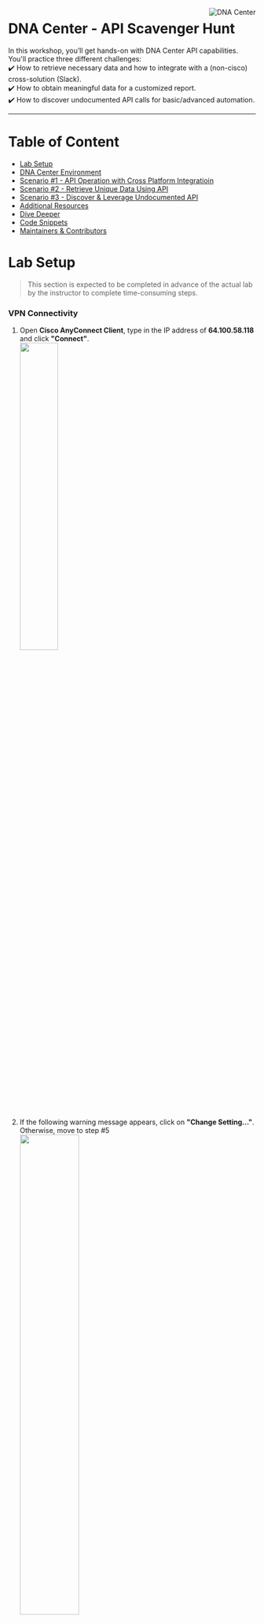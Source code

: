 [<img align="right" src="https://github.com/chaudharyrr/AS-Delivery-CiscoLiveSanDiego2019/blob/master/DEVNET-2178/pics/general/ciscoDNAC1.png" title="DNA Center">](https://www.cisco.com/c/en/us/products/cloud-systems-management/dna-center/index.html)

# DNA Center - API Scavenger Hunt
In this workshop, you’ll get hands-on with DNA Center API capabilities. You'll practice three different challenges: <br />
:heavy_check_mark: How to retrieve necessary data and how to integrate with a (non-cisco) cross-solution (Slack). <br />
:heavy_check_mark: How to obtain meaningful data for a customized report. <br />
:heavy_check_mark: How to discover undocumented API calls for basic/advanced automation. <br />

---
# Table of Content
* [Lab Setup](#lab-setup)
* [DNA Center Environment](#dna-center-environment)
* [Scenario #1 - API Operation with Cross Platform Integratioin](#scenario-1)
* [Scenario #2 - Retrieve Unique Data Using API](#scenario-2)
* [Scenario #3 - Discover & Leverage Undocumented API](#scenario-3)
* [Additional Resources](#additional-resources)
* [Dive Deeper](#dive-deeper)
* [Code Snippets](#code-snippets)
* [Maintainers & Contributors](#maintainers--contributors)

# Lab Setup
> This section is expected to be completed in advance of the actual lab by the instructor to complete time-consuming steps.
### VPN Connectivity
1.	Open **Cisco AnyConnect Client**, type in the IP address of **64.100.58.118** and click **"Connect"**.<br />
    <img src="https://github.com/chaudharyrr/AS-Delivery-CiscoLiveSanDiego2019/blob/master/DEVNET-2178/pics/vpnConnectivity/vpnConnect1.png" width="40%" height="40%">

2.	If the following warning message appears, click on **"Change Setting..."**. Otherwise, move to step #5<br />
    <img src="https://github.com/chaudharyrr/AS-Delivery-CiscoLiveSanDiego2019/blob/master/DEVNET-2178/pics/vpnConnectivity/vpnConnect2.png" width="50%" height="50%">

3.	Uncheck the  **“Block connections to untrusted servers”** option (it's the last one) and close the window. <br />
    <img src="https://github.com/chaudharyrr/AS-Delivery-CiscoLiveSanDiego2019/blob/master/DEVNET-2178/pics/vpnConnectivity/vpnConnect3.png" width="40%" height="40%">

4.	Re-establish the VPN connection by clicking **"Connect** again. <br />
    <img src="https://github.com/chaudharyrr/AS-Delivery-CiscoLiveSanDiego2019/blob/master/DEVNET-2178/pics/vpnConnectivity/vpnConnect1.png" width="40%" height="40%">

5.	A new warning message would appear, click **"Connect Anyway"**. <br />
    <img src="https://github.com/chaudharyrr/AS-Delivery-CiscoLiveSanDiego2019/blob/master/DEVNET-2178/pics/vpnConnectivity/vpnConnect4.png" width="50%" height="50%">

6.	When the login prompt appears, type in the following **Username** and **Password**. Once done, click **OK**. <br />

    ```yaml
    Username: scmcdona
    Password: CLus2019!
    ```

    <img src="https://github.com/chaudharyrr/AS-Delivery-CiscoLiveSanDiego2019/blob/master/DEVNET-2178/pics/vpnConnectivity/vpnConnect5.png" width="40%" height="40%">

### Repo Clone
7. Open a **Terminal** window (Press CMD + Space, type "Terminal" and hit return). <br />

8. Clone the lab code to your workstation (Copy & Paste the commands below). <br />

    ```concole
    cd /tmp
    git clone https://github.com/chaudharyrr/AS-Delivery-CiscoLiveSanDiego2019/
    cd AS-Delivery-CiscoLiveSanDiego2019/DEVNET-2178/scripts
    ```

### Lab Initialization
9. From the terminal window, run **`./setup.sh`** to initialize the lab environment. This will create a Python virtual environment, activate it, and install prerequisites. <br />

:warning:**Note: This step may take 1 - 2 minutes.**

<details>
      <summary>Sample Setup Output"</summary>

  ```concole
  Setting up the workstation environment for the lab.

  Creating Python 3 Virtual Environment
  Collecting requests (from -r requirements.txt (line 1))
    Using cached https://files.pythonhosted.org/packages/ff/17/5cbb026005115301a8fb2f9b0e3e8d32313142fe8b617070e7baad20554f/requests-2.20.1-py2.py3-none-any.whl
  Collecting pyOpenSSL (from -r requirements.txt (line 2))
    Using cached https://files.pythonhosted.org/packages/96/af/9d29e6bd40823061aea2e0574ccb2fcf72bfd6130ce53d32773ec375458c/pyOpenSSL-18.0.0-py2.py3-none-any.whl
  Collecting ndg-httpsclient (from -r requirements.txt (line 3))
    Using cached https://files.pythonhosted.org/packages/fb/67/c2f508c00ed2a6911541494504b7cac16fe0b0473912568df65fd1801132/ndg_httpsclient-0.5.1-py3-none-any.whl
  Collecting pyasn1 (from -r requirements.txt (line 4))
    Using cached https://files.pythonhosted.org/packages/d1/a1/7790cc85db38daa874f6a2e6308131b9953feb1367f2ae2d1123bb93a9f5/pyasn1-0.4.4-py2.py3-none-any.whl
  Collecting tabulate (from -r requirements.txt (line 5))
    Using cached https://files.pythonhosted.org/packages/12/c2/11d6845db5edf1295bc08b2f488cf5937806586afe42936c3f34c097ebdc/tabulate-0.8.2.tar.gz
  Collecting six (from -r requirements.txt (line 6))
    Using cached https://files.pythonhosted.org/packages/67/4b/141a581104b1f6397bfa78ac9d43d8ad29a7ca43ea90a2d863fe3056e86a/six-1.11.0-py2.py3-none-any.whl
  Collecting slackclient (from -r requirements.txt (line 7))
    Using cached https://files.pythonhosted.org/packages/0d/2f/1378e64a843a5a8a83d73caa59ac88c36c67e2b41ac0fab3422080ff13bd/slackclient-1.3.0-py2.py3-none-any.whl
  Collecting simple-crypt (from -r requirements.txt (line 8))
    Using cached https://files.pythonhosted.org/packages/60/66/5bf6feb073f715a61492f8a6d444ad3d884ada71af317ce7a9c80bebee60/simple-crypt-4.1.7.tar.gz
  Collecting idna<2.8,>=2.5 (from requests->-r requirements.txt (line 1))
    Using cached https://files.pythonhosted.org/packages/4b/2a/0276479a4b3caeb8a8c1af2f8e4355746a97fab05a372e4a2c6a6b876165/idna-2.7-py2.py3-none-any.whl
  Collecting urllib3<1.25,>=1.21.1 (from requests->-r requirements.txt (line 1))
    Using cached https://files.pythonhosted.org/packages/62/00/ee1d7de624db8ba7090d1226aebefab96a2c71cd5cfa7629d6ad3f61b79e/urllib3-1.24.1-py2.py3-none-any.whl
  Collecting certifi>=2017.4.17 (from requests->-r requirements.txt (line 1))
    Using cached https://files.pythonhosted.org/packages/56/9d/1d02dd80bc4cd955f98980f28c5ee2200e1209292d5f9e9cc8d030d18655/certifi-2018.10.15-py2.py3-none-any.whl
  Collecting chardet<3.1.0,>=3.0.2 (from requests->-r requirements.txt (line 1))
    Using cached https://files.pythonhosted.org/packages/bc/a9/01ffebfb562e4274b6487b4bb1ddec7ca55ec7510b22e4c51f14098443b8/chardet-3.0.4-py2.py3-none-any.whl
  Collecting cryptography>=2.2.1 (from pyOpenSSL->-r requirements.txt (line 2))
    Using cached https://files.pythonhosted.org/packages/18/d5/7f725ac9ff162c93f67087414961b8256019527093d31e4c1fa9c377170a/cryptography-2.4.2-cp34-abi3-macosx_10_6_intel.whl
  Collecting websocket-client<1.0a0,>=0.35 (from slackclient->-r requirements.txt (line 7))
    Using cached https://files.pythonhosted.org/packages/26/2d/f749a5c82f6192d77ed061a38e02001afcba55fe8477336d26a950ab17ce/websocket_client-0.54.0-py2.py3-none-any.whl
  Collecting pycrypto (from simple-crypt->-r requirements.txt (line 8))
    Using cached https://files.pythonhosted.org/packages/60/db/645aa9af249f059cc3a368b118de33889219e0362141e75d4eaf6f80f163/pycrypto-2.6.1.tar.gz
  Collecting cffi!=1.11.3,>=1.7 (from cryptography>=2.2.1->pyOpenSSL->-r requirements.txt (line 2))
    Using cached https://files.pythonhosted.org/packages/8e/be/40b1bc2c3221acdefeb9dab6773d43cda7543ed0d8c8df8768f05af2d01e/cffi-1.11.5-cp36-cp36m-macosx_10_6_intel.whl
  Collecting asn1crypto>=0.21.0 (from cryptography>=2.2.1->pyOpenSSL->-r requirements.txt (line 2))
    Using cached https://files.pythonhosted.org/packages/ea/cd/35485615f45f30a510576f1a56d1e0a7ad7bd8ab5ed7cdc600ef7cd06222/asn1crypto-0.24.0-py2.py3-none-any.whl
  Collecting pycparser (from cffi!=1.11.3,>=1.7->cryptography>=2.2.1->pyOpenSSL->-r requirements.txt (line 2))
    Using cached https://files.pythonhosted.org/packages/68/9e/49196946aee219aead1290e00d1e7fdeab8567783e83e1b9ab5585e6206a/pycparser-2.19.tar.gz
  Installing collected packages: idna, urllib3, certifi, chardet, requests, six, pycparser, cffi, asn1crypto, cryptography, pyOpenSSL, pyasn1, ndg-httpsclient, tabulate, websocket-client, slackclient, pycrypto, simple-crypt
    Running setup.py install for pycparser ... done
    Running setup.py install for tabulate ... done
    Running setup.py install for pycrypto ... done
    Running setup.py install for simple-crypt ... done
  Successfully installed asn1crypto-0.24.0 certifi-2018.10.15 cffi-1.11.5 chardet-3.0.4 cryptography-2.4.2 idna-2.7 ndg-httpsclient-0.5.1 pyOpenSSL-18.0.0 pyasn1-0.4.4 pycparser-2.19 pycrypto-2.6.1 requests-2.20.1 simple-crypt-4.1.7 six-1.11.0 slackclient-1.3.0 tabulate-0.8.2 urllib3-1.24.1 websocket-client-0.54.0
  You are using pip version 9.0.1, however version 18.1 is available.
  You should consider upgrading via the 'pip install --upgrade pip' command.

  Setup complete.  To begin the lab run:

   source start
 ```
</details>

### Lab Startup
10. Run **`source start`** to prepare the workstation and to activate the pre-created Python virtual environment. <br />

<details>
  <summary>Sample Start Output</summary>

 ```concole
  Preparing the Workstation to Run this lab

  Note: This command script should be run with 'source start'
  to prepare the active terminal session.

  Activating Python Virtual Environment
  Opening Incognito browser windows for lab
 ```
</details>

### DNA Center and Slack Login
11. From the Incognito web browser, sign in to **DNA Center** using your assigned **Username** and **Password** and to **Slack** (ciscolive-workspace) using your assigned **Email Address** and **Password** (please check the  **[table](#login-information)** below for your credentials). For example: <br />
    <img src="https://github.com/chaudharyrr/AS-Delivery-CiscoLiveSanDiego2019/blob/master/DEVNET-2178/pics/general/slackLogin1_2.png" width="40%" height="40%">

12. In Slack portal, make sure that you see the welcome message in the **"# ciscolive-SD-2019"** channel. <br />
    <img src="hhttps://github.com/chaudharyrr/AS-Delivery-CiscoLiveSanDiego2019/blob/master/DEVNET-2178/pics/general/slackLogin3_2.png" width="50%" height="50%">

--------------------------------------------------------------------------------------------------

# DNA Center Environment
<div align="right">
    <b><a href="#table-of-content">↥ back to top</a></b>
</div>

### Login Information

|User   |DNA Center IP|DNA Center Username|DNA Center Password     |Slack Username |Slack Password     |
|:-----:|:-------------:|:------:|:-----------:|:------------------------------:|:-----------:|
|**User1**|`172.31.37.71`|`admin1`|`ciscolive123!`|`admin.1@ciscoliveSanDiego2019.com`|`ciscolive123!`|
|**User2**|`172.31.37.71`|`admin2`|`ciscolive123!`|`admin.2@ciscoliveSanDiego2019.com`|`ciscolive123!`|
|**User3**|`172.31.37.71`|`admin3`|`ciscolive123!`|`admin.3@ciscoliveSanDiego2019.com`|`ciscolive123!`|
|**User4**|`172.31.37.71`|`admin4`|`ciscolive123!`|`admin.4@ciscoliveSanDiego2019.com`|`ciscolive123!`|
|**User5**|`172.31.37.71`|`admin5`|`ciscolive123!`|`admin.5@ciscoliveSanDiego2019.com`|`ciscolive123!`|
|**User6**|`172.31.37.71`|`admin6`|`ciscolive123!`|`admin.6@ciscoliveSanDiego2019.com`|`ciscolive123!`|
|**User7**|`172.31.37.71`|`admin7`|`ciscolive123!`|`admin.7@ciscoliveSanDiego2019.com`|`ciscolive123!`|
|**User8**|`172.31.37.71`|`admin8`|`ciscolive123!`|`admin.8@ciscoliveSanDiego2019.com`|`ciscolive123!`|
|**User9**|`172.31.37.71`|`admin9`|`ciscolive123!`|`admin.9@ciscoliveSanDiego2019.com`|`ciscolive123!`|
|**User10**|`172.31.37.71`|`admin10`|`ciscolive123!`|`admin.10@ciscoliveSanDiego2019.com`|`ciscolive123!`|

--------------------------------------------------------------------------------------------------

# Scenario #1
<div align="right">
    <b><a href="#table-of-content">↥ back to top</a></b>
</div>

![alt text](https://github.com/chaudharyrr/AS-Delivery-CiscoLiveSanDiego2019/blob/master/DEVNET-2178/pics/storyStrip/story1/story1.png)
### Lab Objectives & Flow
![alt text](https://github.com/chaudharyrr/AS-Delivery-CiscoLiveSanDiego2019/blob/master/DEVNET-2178/pics/storyStrip/story1/lab1Flow.png) <br />

13. Let us quickly review the DNA Center "Network Discovery" API calls in **[Cisco documentation](https://developer.cisco.com/site/dna-center-rest-api/)** (please right-click and open in a new tab).

<img src="https://github.com/chaudharyrr/AS-Delivery-CiscoLiveSanDiego2019/blob/master/DEVNET-2178/pics/general/DidYouKnow.png" width="7%" height="7%">**In DNA Center 1.2.6, there are 146 documented API calls. Many of them, have additional sub-options/calls**. <br />

14. right-click (open in a new tab) on the following POST API call to get in-depth information about all the available data types. <br />
<p align="center">
    <a href="https://developer.cisco.com/site/dna-center-rest-api/"><img src="https://github.com/chaudharyrr/AS-Delivery-CiscoLiveSanDiego2019/blob/master/DEVNET-2178/pics/discoveryAPICalls/discoveryAPI1.png" title="DNA Center API Calls" align="center" /></a>
</p>

15. In this lab, we will trigger an IP-range discovery from CLI, leveraging several DNA Center an Slack API calls, and Python scripting. Due to time constraint, the script was already created. <br />
To execute the script, copy and paste the following command in the terminal: **`python autoDiscovery_viaIPRange.py`**  <br />

16. Please enter the following information to start the device discovery: <br />

|Prompt   | Input |
|:-----|:-------------|
|IP Address | **`172.31.37.71`** |
|Username | For example: **`admin1`** |
|Password | **`ciscolive123!`** |
|IP Range | **`7.1.1.1-7.1.1.254`** |
|Your First and Last Name | For example: **`John Doe`** |
|Slack Password | **`ciscolive123!`** |

:warning:**Please check the [table](#login-information) above for your assigned credentials.** <br />
:warning:**In case of typos, please click on "control C" to stop the script execution. After that, copy and paste `python autoDiscovery_viaIPRange.py` to restart this exercise.**

An example of script execution: <br />
    ![alt text](https://github.com/chaudharyrr/AS-Delivery-CiscoLiveSanDiego2019/blob/master/DEVNET-2178/pics/storyStrip/story1/Discovery1_2.png) <br />

17. In DNA Center, click on the **"Find New Devices"** hyperlink (located under the **"Network Devices"** section) to reach the **Discovery** page and check the the following (Another option is to click on the **rubric cub** icon (upper right), and select **Discovery**): <br />
<img src="https://github.com/chaudharyrr/AS-Delivery-CiscoLiveSanDiego2019/blob/master/DEVNET-2178/pics/storyStrip/story1/Discovery0.png" width="30%" height="30%">

* **DNA Center Discovery Window** - On the left-hand side, look for your discovery job (Hint: Search for your first and last name). <br />

    <details>
      <summary>Example of Discovery Operation</summary>
      <img align="left" src="https://github.com/chaudharyrr/AS-Delivery-CiscoLiveSanDiego2019/blob/master/DEVNET-2178/pics/storyStrip/story1/Discovery2.png" title="Discovery Operation">
    </details>

* **Slack Web Client** - What just happened? :smiley: (Hint: Check the **"# ciscolive-cancun-2018"** channel).  <br />

    <details>
      <summary>Example of Slack Web Client Notification</summary>
      <img align="left" src="https://github.com/chaudharyrr/AS-Delivery-CiscoLiveSanDiego2019/blob/master/DEVNET-2178/pics/storyStrip/story1/Discovery3.png" title="Slack Web Client Notification"><br /><br />
    </details><br /><br /><br /><br />

## Section Summary and Key Points
<table>
<tr>
<td>
  By running the DNA Center Discovery script, DNA Center auto-started a discovery process based on a user-defined IP Address range. The script also notified the group Slack channel about the discovery operation. All these operations were done using (published) API calls wrapped in a python script. A similar Discovery script, using an input file,  was created as well. Please contact the instructors for additional information.
</td>
</tr>
</table>

--------------------------------------------------------------------------------------------------

# Scenario #2
<div align="right">
    <b><a href="#table-of-content">↥ back to top</a></b>
</div>

![alt text](https://github.com/chaudharyrr/AS-Delivery-CiscoLiveSanDiego2019/blob/master/DEVNET-2178/pics/storyStrip/story2/story2.png) <br />
### Lab Objectives and Flow
![alt text](https://github.com/chaudharyrr/AS-Delivery-CiscoLiveSanDiego2019/blob/master/DEVNET-2178/pics/storyStrip/story2/lab2Flow.png)

18. Let us review the available DNA Center "Interfaces" API calls in **[Cisco documentation](https://developer.cisco.com/site/dna-center-rest-api/)**. (Hint: Search for ***"Get all interfaces"*** ) <br />

19. right-click on the following GET API call to get in-depth information about all the available data types. <br />
<p align="center">
    <a href="https://developer.cisco.com/site/dna-center-rest-api/"><img src="https://github.com/chaudharyrr/AS-Delivery-CiscoLiveSanDiego2019/blob/master/DEVNET-2178/pics/storyStrip/story2/newReport1.png" title="DNA Center API Calls" align="center" /></a>
</p>

20. Review the available data (i.e., response) of this API call. <br /> Do you see any value that may help with?

    ```yaml
    {
      "response": [
        {
          "adminStatus": "string",
          "className": "string",
          "description": "string",
          "deviceId": "string",
          "duplex": "string",
          "id": "string",
          "ifIndex": "string",
          "instanceTenantId": "string",
          "instanceUuid": "string",
          "interfaceType": "string",
          "ipv4Address": "string",
          "ipv4Mask": "string",
          "isisSupport": "string",
          "lastUpdated": "string",
          "macAddress": "string",
          "mappedPhysicalInterfaceId": "string",
          "mappedPhysicalInterfaceName": "string",
          "mediaType": "string",
          "nativeVlanId": "string",
          "ospfSupport": "string",
          "pid": "string",
          "portMode": "string",
          "portName": "string",
          "portType": "string",
          "serialNo": "string",
          "series": "string",
     =>   "speed": "string",  <=
          "status": "string",
          "vlanId": "string",
          "voiceVlan": "string"
        }
      ],
      "version": "string"
    }
    ```

21. **Great Job, you have found it!** :thumbsup: <br /> In this exercise, we will trigger specific API calls, leveraging two DNA Center API calls and Python scripting. Due to time constraint, the python script was already created. <br /> To execute the script, copy and paste the following command in the terminal: **`python autoReport_IFSpeedConf.py`**  <br />

22. Please enter the following information to generate the report: <br />

|Prompt   | Input |
|:-----|:-------------|
|IP Address | **`172.31.37.71`** |
|Username | For example: **`admin1`** |
|Password | **`ciscolive123!`** |

:warning:**Please check the [table](#login-information) above for your assigned credentials.** <br />
:warning:**In case of typos, please click on "control C" to stop the script execution. After that, copy and paste `python autoReport_IFSpeedConf.py` to restart this exercise.** <br />
:warning:**It is recommended to expand the Terminal window to 160x70 for optimal view.** <br />

An example of script execution: <br />
    ![alt text](https://github.com/chaudharyrr/AS-Delivery-CiscoLiveSanDiego2019/blob/master/DEVNET-2178/pics/storyStrip/story2/newReport2_2.png)

23. For advance reports, please use the **Command Runner** API calls.

<details>
  <summary>Command Runner - API Implantation via Postman (High-Level Overview)</summary>
    <p>

##### The Command Runner API requires four API calls.
##### 1. POST - Retrieve the API key.
##### 2. POST - Send the Command Runner API call and the payload (per deviceUuid).
##### 3. GET - Find the taskID of the previous POST command.
##### 4. GET - Find the file which stores the API call result.
##### Please see (Postman) captures below (note that the API response is not JSON - Content-Type→text/html; charset=utf-8).
</p>
<img align="left" src="https://github.com/chaudharyrr/AS-Delivery-CiscoLiveSanDiego2019/blob/master/DEVNET-2178/pics/general/apiCommandRunner1.png" title="API Command Runner call1 (POST)">

<img align="left" src="https://github.com/chaudharyrr/AS-Delivery-CiscoLiveSanDiego2019/blob/master/DEVNET-2178/pics/general/apiCommandRunner2.png" title="API Command Runner call2 (POST)">

<img align="left" src="https://github.com/chaudharyrr/AS-Delivery-CiscoLiveSanDiego2019/blob/master/DEVNET-2178/pics/general/apiCommandRunner3.png" title="API Command Runner call3 (GET)">

<img align="left" src="https://github.com/chaudharyrr/AS-Delivery-CiscoLiveSanDiego2019/blob/master/DEVNET-2178/pics/general/apiCommandRunner4.png" title="API Command Runner call4 (GET)">

</details>

## Section Summary and Key Points
<table>
<tr>
<td>
  In this section, we saw how to leverage the "Get All Interfaces" API call do build a tailor-made report. The generated data can be uploaded/integrated with cross-solutions such as Spark, Qlik, SmartSheet, and others.
</td>
</tr>
</table>

--------------------------------------------------------------------------------------------------

# Scenario #3
<div align="right">
    <b><a href="#table-of-content">↥ back to top</a></b>
</div>

![alt text](https://github.com/chaudharyrr/AS-Delivery-CiscoLiveSanDiego2019/blob/master/DEVNET-2178/pics/storyStrip/story3/story3.png)
### Lab Objectives and Flow
![alt text](https://github.com/chaudharyrr/AS-Delivery-CiscoLiveSanDiego2019/blob/master/DEVNET-2178/pics/storyStrip/story3/lab3Flow.png) <br />

:warning:**For this exercise, it is recommended to line-up the windows for optimal view.** <br />

24.	In DNA Canter GUI, right-click (anywhere) and choose **“Inspect”**. <br />
    <img src="https://github.com/chaudharyrr/AS-Delivery-CiscoLiveSanDiego2019/blob/master/DEVNET-2178/pics/storyStrip/story3/newAPI3.png" width="15%" height="15%">

25.	A new **Developer Tools** section will appear. <br />
    <img src="https://github.com/chaudharyrr/AS-Delivery-CiscoLiveSanDiego2019/blob/master/DEVNET-2178/pics/storyStrip/story3/newAPI4.png" width="80%" height="80%">

26.	Click on the **“Network”** tab. <br />
    ![alt text](https://wwwin-github.cisco.com/AS-Internal/AS-Delivery-CiscoLiveCancun2018/blob/master/DEVNET-2178/pics/storyStrip/story3/newAPI5.png)  

27.	Click on the **“:”** icon (right-hand side) and then choose **“Undock into separate window”**. <br />
    <img src="https://github.com/chaudharyrr/AS-Delivery-CiscoLiveSanDiego2019/blob/master/DEVNET-2178/pics/storyStrip/story3/newAPI6.png" width="25%" height="25%">  

28.	Now go back to DNA Canter GUI window and click on the **"Setting"** icon and choose **“System Settings”**. <br />
    ![alt text](https://github.com/chaudharyrr/AS-Delivery-CiscoLiveSanDiego2019/blob/master/DEVNET-2178/pics/storyStrip/story3/newAPI11.png)  

29.	In the **"System Setting"** windows, click on the **“Users”** tab. <br />
    ![alt text](https://github.com/chaudharyrr/AS-Delivery-CiscoLiveSanDiego2019/blob/master/DEVNET-2178/pics/storyStrip/story3/newAPI13.png)

30.	A new **“Users – Change Password”** window will appear. <br />
    ![alt text](https://github.com/chaudharyrr/AS-Delivery-CiscoLiveSanDiego2019/blob/master/DEVNET-2178/pics/storyStrip/story3/newAPI14.png)  

31.	Click on **“User Management”**. <br />
    ![alt text](https://github.com/chaudharyrr/AS-Delivery-CiscoLiveSanDiego2019/blob/master/DEVNET-2178/pics/storyStrip/story3/newAPI15.png)  
 
32.	Click on the **Add** button on the right side. <br />
    ![alt text](https://github.com/chaudharyrr/AS-Delivery-CiscoLiveSanDiego2019/blob/master/DEVNET-2178/pics/storyStrip/story3/newAPI16.png)  
33. Create a new user (using the following information) :heavy_exclamation_mark:**DO NOT CLICK ON "Save"**:heavy_exclamation_mark::

```yaml
First Name: Your first name (e.g. John)
Last Name: Your last name (e.g. Doe)
Username: Your first character of your First name & your Last name (e.g. jdoe)
Password: ciscolive123!
Role: NETWORK-ADMIN-ROLE
```

<img src="https://github.com/chaudharyrr/AS-Delivery-CiscoLiveSanDiego2019/blob/master/DEVNET-2178/pics/storyStrip/story3/newAPI17.png" width="45%" height="45%">

34.	In the Developer Tools window, clear all printout by clicking on the following icon (note that all the tracked data got cleared). <br />
    ![alt text](https://github.com/chaudharyrr/AS-Delivery-CiscoLiveSanDiego2019/blob/master/DEVNET-2178/pics/storyStrip/story3/newAPI18.png)

35.	Click on **"Save"** to create the user. <br />

36.	Make sure that the user was successfully created. <br />
    ![alt text](https://github.com/chaudharyrr/AS-Delivery-CiscoLiveSanDiego2019/blob/master/DEVNET-2178/pics/storyStrip/story3/newAPI19.png)

37.	Check the Developer Tools window. A similar trace will appear: <br />
    ![alt text](https://github.com/chaudharyrr/AS-Delivery-CiscoLiveSanDiego2019/blob/master/DEVNET-2178/pics/storyStrip/story3/newAPI20.png)

38.	Click on the first session (<img src="https://github.com/chaudharyrr/AS-Delivery-CiscoLiveSanDiego2019/blob/master/DEVNET-2178/pics/storyStrip/story3/newAPI21.png" width="20%" height="20%">) and review the following API captured information (on the right-hand side): <br />
* **“Request URL”** (Top right-hand side -> Headers -> General) <br />
    ![alt text](https://github.com/chaudharyrr/AS-Delivery-CiscoLiveSanDiego2019/blob/master/DEVNET-2178/pics/storyStrip/story3/newAPI22.png) <br /><br />
* **"Request Payload”** (Loewer right-hand side -> Headers -> Request Payload) <br />
    ![alt text](https://github.com/chaudharyrr/AS-Delivery-CiscoLiveSanDiego2019/blob/master/DEVNET-2178/pics/storyStrip/story3/newAPI23.png)

<img src="https://github.com/chaudharyrr/AS-Delivery-CiscoLiveSanDiego2019/blob/master/DEVNET-2178/pics/storyStrip/story3/newAPI24.png" width="7%" height="7%">**WOW! that is AWESOME! Why?** <br />

:bulb: We just discovered an undocumented POST API call. <br />
:bulb: Along with that, we found the payload information. <br /> <br />
In this exercise, we will leverage this information to create new users. <br />

39. Now, let us build a script which will use the newly discovered API for a bulk users creation (via a CSV file). Due to time constraint, the python script was already created. <br /> To execute the script, copy and paste the following command in the terminal: **`python autoUserCreate_viaFileImport.py`** <br />

40. Please enter the following information to create the new users (Note that the **input file** is based on your **user ID**): <br />

|Prompt   | Input |
|:-----|:-------------|
|IP Address | **`172.31.37.71`** |
|Username | For example: **`admin1`** |
|Password | **`ciscolive123!`** |
|Input file (for user admin1) | **`userList1.csv`**  |
|Input file (for user admin2) | **`userList2.csv`**  |
|Input file (for user admin3) | **`userList3.csv`**  |
|Input file (for user admin4) | **`userList4.csv`**  |
|Input file (for user admin5) | **`userList5.csv`**  |
|Input file (for user admin6) | **`userList6.csv`**  |
|Input file (for user admin7) | **`userList7.csv`**  |
|Input file (for user admin8) | **`userList8.csv`**  |
|Input file (for user admin9) | **`userList9.csv`**  |
|Input file (for user admin10) | **`userList10.csv`**  |

:warning:**In case of typos, please click on "control C" to stop the script execution. After that, copy and paste `python autoUserCreate_viaFileImport.py` to restart this exercise.**

An example for script execution: <br />
    ![alt text](https://github.com/chaudharyrr/AS-Delivery-CiscoLiveSanDiego2019/blob/master/DEVNET-2178/pics/storyStrip/story3/newAPI25_2.png)

41.	Go back to your browser and look at DNA Center again, you should see that the users were created successfully (Note: That's an example)<br />
    ![alt text](https://github.com/chaudharyrr/AS-Delivery-CiscoLiveSanDiego2019/blob/master/DEVNET-2178/pics/storyStrip/story3/newAPI26.png)

## Section Summary and Key Points

<table>
<tr>
<td>
  By running the DNA Center Bulk Users Creation script, DNA Center auto-configured a list of users from a CSV file. That was done using (unpublished) API call wrapped in a python script (A similar script can be created for modifying or deleting a list of users).
</td>
</tr>
</table>

# Additional Resources
<div align="right">
    <b><a href="#table-of-content">↥ back to top</a></b>
</div>

- Use the provided DNA Center application documentation (e.g. https://dna_ip/dna/apidoc).
- In DNA Center, there is an API tester which can be used to test API calls (e.g., https://dna_ip/dna/apitester).
- Check [Cisco DevNet](https://developer.cisco.com/docs/dna-center/) for API examples and code re-use.

# Dive Deeper
<div align="right">
    <b><a href="#table-of-content">↥ back to top</a></b>
</div>

Learning API is a challenge and a journey. <br /> There are several ways how to learn, practice and master API: <br />
- Practice DNA Center [Command Runner](https://www.cisco.com/c/en/us/td/docs/cloud-systems-management/network-automation-and-management/dna-center/1-2-6/user_guide/b_dnac_ug_1_2_6/about_command_runner.html) UI and API calls (the Command Runner enables you to run read-only commands on a network device and to retrieve its real-time configuration). <br />
- Take advantage of the built-in browsers [Inspect Element](https://developers.google.com/web/tools/chrome-devtools/network-performance/) tools. <br />
- Get familiar with [WireShark](https://www.wireshark.org/) (Network protocol analyzer). <br />
- Learn about [Fiddler](https://www.telerik.com/fiddler) (A powerful web debugging tool which logs HTTP(S) traffic between your computer and the Internet). <br />
- Contact Cisco.

# Code Snippets
<div align="right">
    <b><a href="#table-of-content">↥ back to top</a></b>
</div>

<details>
      <summary>Scenario #1 - "Discovery-viaIPRange.py"</summary>


  ```python
        !/usr/bin/env
        import urllib3
        urllib3.disable_warnings(urllib3.exceptions.InsecureRequestWarning)
        import json
        import sys
        import os
        import datetime
        import getpass
        import tabulate
        import requests
        from requests.auth import HTTPBasicAuth
        import warnings
        warnings.filterwarnings("ignore")
        requests.packages.urllib3.disable_warnings()
        #from slackclient import SlackClient
        import slack
        from simplecrypt import encrypt, decrypt
        from base64 import b64encode, b64decode

        os.system('clear')

        print("DNA Center - Discovery Using IP's Range (CiscoLive SanDiego 2019)")
        print("---------------------------------------------------------------")
        print
        dnac_ip         = input('IP Address: 172.31.37.71')
        username        = input('Username: ')
        password        = getpass.getpass('Password: ')
        range           = input ('IP Range: ')
        slackUser       = input('Your First and Last Name: ')
        SlackPassword   = getpass.getpass('Slack Password: ')
        #Overwriting the input value with the DNAC Server IP for our testing env
        dnac_ip         = "172.31.37.71"


        def getToken():
            post_url = "https://" + dnac_ip + "/api/system/v1/auth/token"
            headers = {'content-type': 'application/json'}
            response = requests.post(post_url, auth=HTTPBasicAuth(username=username,password=password), headers=headers,verify=False)
            if response.status_code != 200:
                print ("Verify Login \t\t\t\t \033[1;31;40m FAIL \033[0;0m")
                sys.exit()
            print
            print ("Verify Login \t\t\t\t \033[1;32;40m PASS \033[0;0m")
            print ("Retrieve Token ID \t\t\t \033[1;32;40m PASS \033[0;0m")
            r_json=response.json()
            token = r_json["Token"]
            return token

        def getCliInstanceUUID(token):
            url = "https://" + dnac_ip + "/api/v1/global-credential?credentialSubType=CLI"
            header = {"content-type": "application/json", "X-Auth-Token":token}
            response = requests.get(url, headers=header, verify=False)
            if response.status_code != 200:
                print ("Retrieve CLI Instanceuuid \t\t \033[1;31;40m FAIL \033[0;0m")
                sys.exit()
            print ("Retrieve CLI Instanceuuid \t\t \033[1;32;40m PASS \033[0;0m")
            r_json=response.json()
            cliUUID = r_json["response"][0]["instanceUuid"]
            return cliUUID

        def getSNMPv2InstanceUUID(token):
            url = "https://" + dnac_ip + "/api/v1/global-credential?credentialSubType=SNMPV2_READ_COMMUNITY"
            header = {"content-type": "application/json", "X-Auth-Token":token}
            response = requests.get(url, headers=header, verify=False)
            if response.status_code != 200:
                print ("Retrieve SNMPv2 Instanceuuid \t\t \033[1;31;40m FAIL \033[0;0m")
                sys.exit()
            print ("Retrieve SNMPv2 Instanceuuid \t\t \033[1;32;40m PASS \033[0;0m")
            r_json=response.json()
            snmpv2UUID = r_json["response"][0]["instanceUuid"]
            return snmpv2UUID

        def postDiscovery(token, cliUUID, snmpv2UUID):
            url = "https://" + dnac_ip + "/api/v1/discovery"
            payload = {"discoveryType":"Range",
                      "ipAddressList":"" + range + "",
                      "ipFilterList":[],
                      "protocolOrder":"ssh",
                      "cdpLevel":"16",
                      "timeout":"5",
                      "retry":"3",
                      "globalCredentialIdList":["" + cliUUID + "","" + snmpv2UUID + ""],
                      "name":"" + slackUser + ""}
            header = {"content-type": "application/json", "X-Auth-Token":token}
            response = requests.post(url,data=json.dumps(payload), headers=header, verify=False)
            if response.status_code != 202:
                print ("Run Discovery \t\t\t\t \033[1;31;40m FAIL \033[0;0m")
                sys.exit()
            r_json=response.json()
            taskID = r_json["response"]["taskId"]
            print ("Run Discovery \t\t\t\t \033[1;32;40m PASS \033[0;0m")

        def slackNotification():
            encoded_cipher = "c2MAAubr2Zix/EyX9+DFi0zCKMHeoSzeQESvOqEnlxoHynQAzOuuh7/YATb2aCNXq0JmiyENW4v87zFbK9HWkQpaD+CX4kNEsnZdcBWhUdYZ6kpbllGcOKiEnrUhz3lf6GwHp8VB4ZkgD5KoUQy6mz25wGBiyHgWK8Pxa6RoeosyyNryKQMQ4a0pFCdW69ki"
            cipher = b64decode(encoded_cipher)
            plaintext = decrypt(SlackPassword, cipher)
            str_data = plaintext.decode('utf-8')
            slack_token = str_data
            sc = SlackClient(slack_token)
            sc.api_call(
              "chat.postMessage",
              channel="CDMS29EKX",
              username=slackUser,
              icon_emoji=':thumbsup:',
              attachments= [
                    {
                        "fallback": "Required plain-text summary of the attachment.",
                        "color": "#36a64f",
                        "pretext": "[Auto-Generated Message]",
                        "author_name": "DNA Center",
                    	"author_icon": "https://pbs.twimg.com/profile_images/925717136281976832/UUA8Cz6q_400x400.jpg",
                        "title": "Devices Discovery (Using IPs Range) Started Successfuly",
                        "title_link": "https://api.slack.com/",
                        "fields": [
                            {
                                "title": "Priority - High",
                            }
                        ],
                        "image_url": "http://my-website.com/path/to/image.jpg",
                        "thumb_url": "http://example.com/path/to/thumb.png",
                        "footer": "Slack API",
                        "footer_icon": "https://platform.slack-edge.com/img/default_application_icon.png",
                    }
                ]
            )

        thetoken = getToken()
        theCliUUID = getCliInstanceUUID(thetoken)
        theSNMPv2UUID = getSNMPv2InstanceUUID(thetoken)
        postDiscovery(thetoken, theCliUUID, theSNMPv2UUID)
        theslackNotification = slackNotification()
  ```
</details> <br />

<details>
  <summary>Scenario #2 - "autoReport_IFSpeedConf.py"</summary>

  ```python
      #!/usr/bin/env
      import urllib3
      urllib3.disable_warnings(urllib3.exceptions.InsecureRequestWarning)
      import json
      import sys
      import os
      import datetime
      import getpass
      import tabulate
      import requests
      from requests.auth import HTTPBasicAuth
      import warnings
      warnings.filterwarnings("ignore")
      requests.packages.urllib3.disable_warnings() # Disable warnings
      from slackclient import SlackClient

      os.system('clear')

      print("DNA Center - Interface Speed Configuration (CiscoLive Cancun 2018)")
      print("------------------------------------------------------------------")
      print
      dnac_ip     = raw_input('IP Address: ')
      username 	= raw_input('Username: ')
      password 	= getpass.getpass('Password: ')

      def getToken():
          post_url = "https://" + dnac_ip + "/api/system/v1/auth/token"
          headers = {'content-type': 'application/json'}
          response = requests.post(post_url, auth=HTTPBasicAuth(username=username,password=password), headers=headers,verify=False)
          if response.status_code != 200:
      		print ("Verify Login \t\t\t\t \033[1;31;40m FAIL \033[0;0m")
      		sys.exit()
          print
          print ("Verify Login \t\t\t\t \033[1;32;40m PASS \033[0;0m")
          print ("Retrieve Token ID \t\t\t \033[1;32;40m PASS \033[0;0m")
          r_json=response.json()
          token = r_json["Token"]
          return token

      def getInterfaceStatus(token):
      	url = "https://" + dnac_ip + "/dna/intent/api/v1/interface"
      	header = {"content-type": "application/json", "X-Auth-Token":token}
      	response = requests.get(url, headers=header, verify=False)
      	if response.status_code != 200:
      		print ("Retrieve Interfaces Status \t\t \033[1;31;40m FAIL \033[0;0m")
      		sys.exit()
      	print ("Retrieve Interfaces Status \t\t \033[1;32;40m PASS \033[0;0m")
      	r_json=response.json()
              devices = r_json["response"]
              device_list = []
              i=0
              for item in devices:
                  i+=1
                  device_list.append([i,item["portName"],item["portMode"],item["interfaceType"],item["status"],item["adminStatus"],item["speed"],item["vlanId"],item["ipv4Address"]])
      # We use tabulate module here to print a nice table format. You should use "pip" tool to install in your local machine
              table = (tabulate.tabulate(device_list, headers=['Port Name','Port Mode','Interface Type','Oper Status', 'Admin Satus', 'Speed (Kbit/sec)', 'VLAN ID', 'IP Address'],tablefmt="fancy_grid", numalign="center"))
              return table

      def tableFormat(table):
          print ("Formelizing Data \t\t\t \033[1;32;40m DONE \033[0;0m")
          print
          print(table)

      theTicket = getToken()
      thegetInterfaceStatus = getInterfaceStatus(theTicket)
      thetableFormat = tableFormat(thegetInterfaceStatus)
  ```
</details> <br />

<details>
  <summary>Scenario #3 - "autoUserCreate_viaFileImport.py"</summary>

  ```python
      #!/usr/bin/env
      import urllib3
      urllib3.disable_warnings(urllib3.exceptions.InsecureRequestWarning)
      import json
      import sys
      import os
      import datetime
      import getpass
      import tabulate
      import requests
      from requests.auth import HTTPBasicAuth
      import warnings
      warnings.filterwarnings("ignore")
      requests.packages.urllib3.disable_warnings()
      import csv

      os.system('clear')

      print("DNA Center - Bulk Users Creation (CiscoLive Cancun 2018)")
      print("--------------------------------------------------------")
      print
      dnac_ip     = input('IP Address: 172.31.37.71')
      username        = input('Username: ')
      password        = getpass.getpass('Password: ')
      user_file       = input("Input File Name: ")
      cnt = 0
      #We are just overwriting the DNAC server IP to the test server env
      dnac_ip = "172.31.37.71"
      user_input = "/tmp/AS-Delivery-CiscoLiveSanDiego2019/DEVNET-2178/scripts/inputFiles/" + user_file

      assert os.path.exists(user_input), "Unable to find the file at, "+str(user_input)

      print("--------------------")
      print ("Verify Input File Location \t\t \033[1;32;40m PASS \033[0;0m")

      def readFile(token):
         token=token
         try:
              with open(user_input) as csvFile:
                  reader = csv.DictReader(csvFile)
                  for row in reader:
                      try:
                           createUser(token, row)
                      except:
                          print("Exception on %s!" % row)
         except:
              print("Unexpected error while reading config file:", sys.exc_info()[0])

      def getToken():
          post_url = "https://" + dnac_ip + "/api/system/v1/auth/token"
          headers = {'content-type': 'application/json'}
          response = requests.post(post_url, auth=HTTPBasicAuth(username=username,password=password), headers=headers,verify=False)
          if response.status_code != 200:
            print ("Verify Login \t\t\t\t \033[1;31;40m FAIL \033[0;0m")
            sys.exit()
          print ("Verify Login \t\t\t\t \033[1;32;40m PASS \033[0;0m")
          print ("Retrieve Token ID \t\t\t \033[1;32;40m PASS \033[0;0m")
          print("--------------------")
          r_json=response.json()
          token = r_json["Token"]
          return token

      def createUser(token, row):
         global cnt
         try:
            url = "https://" + dnac_ip + "/api/system/v1/identitymgmt/user"
            payload = {"firstName": row['firstName'],
                     "lastName": row['lastName'],
                     "username": row['userName'],
                     "passphrase": row['password'],
                     "roleList":[
                     row['role']
                     ]
                  }
            header = {"content-type": "application/json", "X-Auth-Token":token}
            response = requests.post(url, data=json.dumps(payload), headers=header, verify=False)
      #      print(response.content)
            if response.status_code != 200:
               print ("User Creation \t\t\t\t \033[1;31;40m FAIL \033[0;0m")
               sys.exit()
            r_json=response.json()
            taskID=r_json["response"]["userId"]
            cnt=cnt+1
            print ("User Creation " + str(cnt) + "\t\t\t\t \033[1;32;40m PASS \033[0;0m \tUsername:UserID", row['userName'] + ":" + taskID)
         except:
            print("Some error occurred in user creation", sys.exc_info()[0])

      token = getToken()
      readFile(token)
  ```
</details>

# Maintainers & Contributors
<div align="right">
    <b><a href="#table-of-content">↥ back to top</a></b>
</div>

:email: [Rajesh Chaudhary](mailto:rachaud2@cisco.com) <br />
:email: [Yossi Meloch](mailto:ymeloch@cisco.com) <br />
:email: [Stanley Chan](mailto:stanchan@cisco.com) <br />
:email: [Scott McDonald](mailto:cmcdona@cisco.com) <br />
<p align="center">
    <a href="https://www.cisco.com/c/en/us/products/cloud-systems-management/dna-center/index.html"><img src="https://media.giphy.com/media/QOwEXFdrKY364AwYND/giphy.gif" title="DNA Center" align="center" /></a>
</p>

